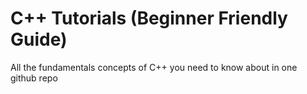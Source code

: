 # C++ Tutorials (Beginner Friendly Guide)
All the fundamentals concepts of C++ you need to know about in one github repo
